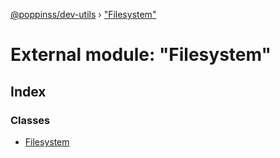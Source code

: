 [@poppinss/dev-utils](../README.md) › ["Filesystem"](_filesystem_.md)

# External module: "Filesystem"

## Index

### Classes

* [Filesystem](../classes/_filesystem_.filesystem.md)
